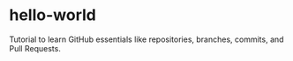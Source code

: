 # hello-world
Tutorial to learn GitHub essentials like repositories, branches, commits, and Pull Requests.

